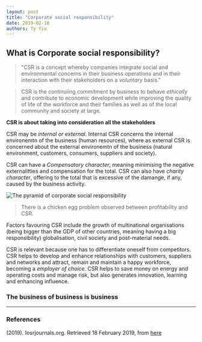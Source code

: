 ```yaml
---
layout: post
title: "Corporate social responsibility"
date: 2019-02-18
authors: Ty Yiu
---
```


## What is Corporate social responsibility?

> "CSR is a concept whereby companies integrate social and environmental concerns
> in their business operations and in their interaction with their stakeholders on
> a *voluntary* basis."

> CSR is the continuiing commitment by business to behave *ethically* and
> contribute to economic development while improving the quality of life of the
> workforce and their families as well as of the local
> community and society at large.

**CSR is about taking into consideration all the stakeholders**

CSR may be *internal or external*. Internal CSR concerns the internal
environemtn of the business (human resources), where as external CSR is
concerned about the external environemtn of the business (natural environment,
customers, consumers, suppliers and society).

CSR can have a *Compensatory character*, meaning minimising the negative externalitties and
compensation for the total. CSR can also have *charity character*, offering to the
total that is excessive of the damange, if any, caused by the business activity.

![The pyramid of corporate social
responsibility](https://www.researchgate.net/profile/Archie_Carroll/publication/304662992/figure/fig1/AS:390949642489865@1470221066325/Carrolls-pyramid-of-CSR.png)

> There is a chicken egg problem observed between profitability and CSR.

Factors favouring CSR include the growth of multinational organisations (being
bigger than the GDP of other countries, meaning having a big responsibility)
globalisation, civil society and post-material needs.

CSR is relevant because one has to differentiate oneself from competitors. CSR
helps to develop and enhance relationships with customers, suppliers and
networks and attract, remain and maintain a happy workforce, becoming a
*employer of choice*. CSR helps to save money on energy and operating costs and
manage risk, but also generates innovation, learning and enhancing influence. 

### The business of business is business





-------------------------------------------------------------

### References

(2019). Iosrjournals.org. Retrieved 18 February 2019, from [here](http://www.iosrjournals.org/iosr-jbm/papers/NCCMPCW/P007.pdf)
